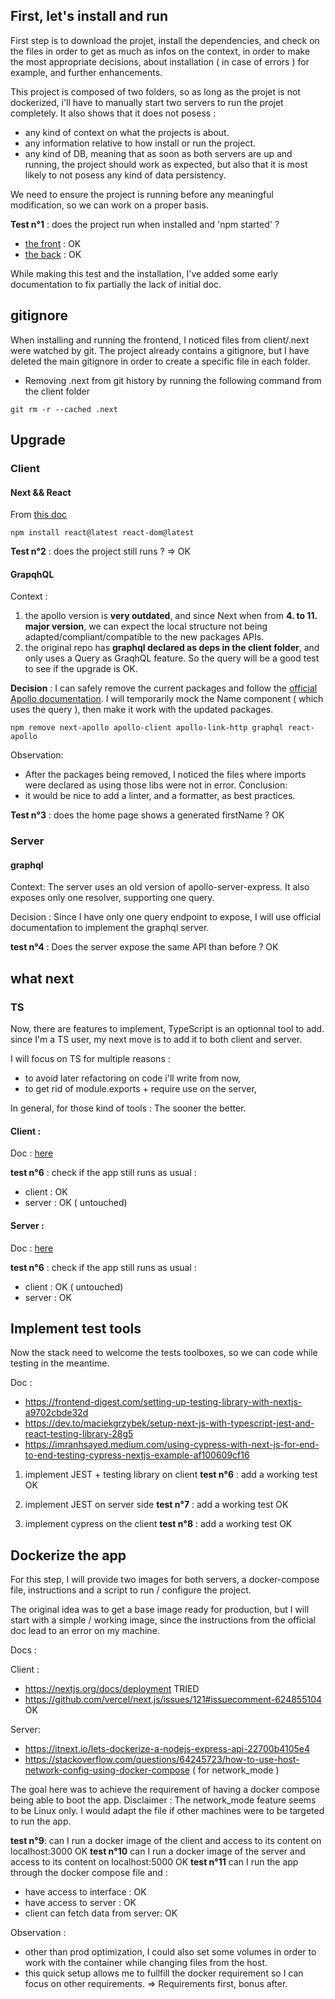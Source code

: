 ## First, let's install and run

First step is to download the projet, install the dependencies, and check on the files in order to get as much as infos on the context, in order to make the most appropriate decisions, about installation ( in case of errors ) for example, and further enhancements.

This project is composed of two folders, so as long as the projet is not dockerized, i'll have to manually start two servers to run the projet completely.
It also shows that it does not posess :
- any kind of context on what the projects is about.
- any information relative to how install or run the project.
- any kind of DB, meaning that as soon as both servers are up and running, the project should work as expected, but also that it is most likely to not posess any kind of data persistency.

We need to ensure the project is running before any meaningful modification, so we can work on a proper basis.

**Test n°1** : does the project run when installed and 'npm started' ?
- [the front](http://localhost:3000) :  OK
- [the back](http://localhost:5000) :  OK

While making this test and the installation, I've added some early documentation to fix partially the lack of initial doc.

## gitignore

When installing and running the frontend, I noticed files from client/.next were watched by git.
The project already contains a gitignore, but I have deleted the main gitignore in order to create a specific file in each folder.

- Removing .next from git history by running the following command from the client folder
```
git rm -r --cached .next
```

## Upgrade 
### Client 

#### Next && React

From [this doc](https://nextjs.org/docs/upgrading)

```
npm install react@latest react-dom@latest
```

**Test n°2** : does the project still runs ?
=> OK

#### GrapqhQL

Context : 
1) the apollo version is **very outdated**, and since Next when from **4. to 11. major version**, we can expect the local structure not being adapted/compliant/compatible to the new packages APIs.
2) the original repo has **graphql declared as deps in the client folder**, and only uses a Query as GraqhQL feature.
So the query will be a good test to see if the upgrade is OK.


**Decision** : I can safely remove the current packages and follow the [official Apollo documentation](https://www.apollographql.com/blog/apollo-client/next-js/next-js-getting-started/).
I will temporarily mock the Name component ( which uses the query ), then make it work with the updated packages.

```
npm remove next-apollo apollo-client apollo-link-http graphql react-apollo
``` 

Observation: 
- After the packages being removed, I noticed the files where imports were declared as using those libs were not in error.
Conclusion: 
- it would be nice to add a linter, and a formatter, as best practices.

**Test n°3** : does the home page shows a generated firstName ? OK


### Server 

#### graphql

Context:
The server uses an old version of apollo-server-express.
It also exposes only one resolver, supporting one query.

Decision : 
Since I have only one query endpoint to expose, I will use official documentation to implement the graphql server.  

**test n°4** : Does the server expose the same API than before ? OK

## what next

### TS

Now, there are features to implement, TypeScript is an optionnal tool to add.
since I'm a TS user, my next move is to add it to both client and server.

I will focus on TS for multiple reasons : 
- to avoid later refactoring on code i'll write from now, 
- to get rid of module.exports + require use on the server,

In general, for those kind of tools : The sooner the better.

#### Client :

Doc : [here](https://nextjs.org/docs/basic-features/typescript)


**test n°6** : check if the app still runs as usual :
- client : OK
- server : OK ( untouched)

#### Server :

Doc : [here](https://medium.com/@th.guibert/basic-apollo-express-graphql-api-with-typescript-2ee021dea2c)

**test n°6** : check if the app still runs as usual :
- client : OK ( untouched)
- server : OK

## Implement test tools

Now the stack need to welcome the tests toolboxes, so we can code while testing in the meantime.

Doc :
- https://frontend-digest.com/setting-up-testing-library-with-nextjs-a9702cbde32d
- https://dev.to/maciekgrzybek/setup-next-js-with-typescript-jest-and-react-testing-library-28g5
- https://imranhsayed.medium.com/using-cypress-with-next-js-for-end-to-end-testing-cypress-nextjs-example-af100609cf16

1) implement JEST + testing library on client
**test n°6** : add a working test OK

2) implement JEST on server side
**test n°7** :  add a working test OK

3) implement cypress on the client 
**test n°8** :  add a working test OK


## Dockerize the app

For this step, I will provide two images for both servers, a docker-compose file, instructions and a script to run / configure the project. 

The original idea was to get a base image ready for production, but I will start with a simple / working image, since the instructions from the official doc lead to an error on my machine.

Docs :

Client :
- https://nextjs.org/docs/deployment TRIED
- https://github.com/vercel/next.js/issues/121#issuecomment-624855104 OK


Server:
- https://itnext.io/lets-dockerize-a-nodejs-express-api-22700b4105e4
- https://stackoverflow.com/questions/64245723/how-to-use-host-network-config-using-docker-compose ( for network_mode )

The goal here was to achieve the requirement of having a docker compose being able to boot the app.
Disclaimer : The network_mode feature seems to be Linux only. I would adapt the file if other machines were to be targeted to run the app.

**test n°9**: can I run a docker image of the client and access to its content on localhost:3000 OK
**test n°10** can I run a docker image of the server and access to its content on localhost:5000 OK
**test n°11** can I run the app through the docker compose file and :
- have access to interface : OK
- have access to server : OK
- client can fetch data from server: OK

Observation :
- other than prod optimization, I could also set some volumes in order to work with the container while changing files from the host.
- this quick setup allows me to fullfill the docker requirement so I can focus on other requirements.
=> Requirements first, bonus after.

